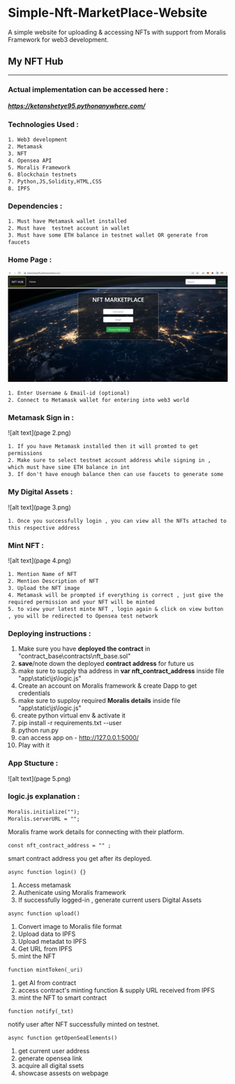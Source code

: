 # Simple-Nft-MarketPlace-Website
A simple website for uploading &amp; accessing NFTs with support from Moralis Framework for web3 development.


## My NFT Hub
---
### Actual implementation can be accessed here :
##### https://ketanshetye95.pythonanywhere.com/


### Technologies Used :
```
1. Web3 development
2. Metamask
3. NFT 
4. Opensea API
5. Moralis Framework
6. Blockchain testnets
7. Python,JS,Solidity,HTML,CSS
8. IPFS
```

### Dependencies :
```
1. Must have Metamask wallet installed
2. Must have  testnet account in wallet
3. Must have some ETH balance in testnet wallet OR generate from faucets
```



### Home Page :
![alt text](1.png)

```
1. Enter Username & Email-id (optional)
2. Connect to Metamask wallet for entering into web3 world
```

### Metamask Sign in :

![alt text](page 2.png)
```
1. If you have Metamask installed then it will promted to get permissions
2. Make sure to select testnet account address while signing in , which must have sime ETH balance in int
3. If don't have enough balance then can use faucets to generate some

```

### My Digital Assets :

![alt text](page 3.png)
```
1. Once you successfully login , you can view all the NFTs attached to this respective address
```

### Mint NFT :
![alt text](page 4.png)

```
1. Mention Name of NFT
2. Mention Description of NFT
3. Upload the NFT image
4. Metamask will be prompted if everything is correct , just give the required permission and your NFT will be minted
5. to view your latest minte NFT , login again & click on view button , you will be redirected to Opensea test network 
```

### Deploying instructions :

1. Make sure you have **deployed the contract** in "contract_base\contracts\nft_base.sol"
2. **save**/note down the deployed **contract address** for future us
3. make sure to supply tha address in **var nft_contract_address** inside file "app\static\js\logic.js" 
4. Create an account on Moralis framework & create Dapp to get credentials
5. make sure to supploy required **Moralis details** inside file "app\static\js\logic.js" 
6. create python virtual env & activate it
7. pip install -r requirements.txt --user
8.  python run.py
9.  can access app on - http://127.0.0.1:5000/
10.  Play with it


### App Stucture :
![alt text](page 5.png)

### logic.js explanation :
```
Moralis.initialize(""); 
Moralis.serverURL = "";
```
Moralis frame work details for connecting with their platform.

```
const nft_contract_address = "" ;
```
smart contract address you get after its deployed.

```
async function login() {}
```
1. Access metamask
2. Authenicate using Moralis framework
3. If successfully logged-in , generate current users Digital Assets

```
async function upload()
```
1. Convert image to Moralis file format
2. Upload data to IPFS
3. Upload metadat to IPFS
4. Get URL from IPFS
5. mint the NFT

```
function mintToken(_uri)
```
1. get AI from contract 
2. access contract's minting function & supply URL received from IPFS
3. mint the NFT to smart contract

```
function notify(_txt)
```
notify user after NFT successfully minted on testnet.

```
async function getOpenSeaElements() 
```
1. get current user address
2. generate opensea link
3. acquire all digital ssets 
4. showcase assests on webpage

